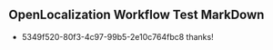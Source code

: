 ## OpenLocalization Workflow Test MarkDown
* 5349f520-80f3-4c97-99b5-2e10c764fbc8 thanks!

<!--HONumber=Aug16_HO5-->


